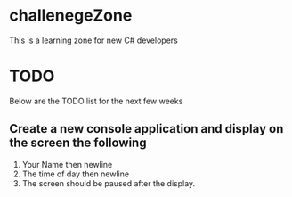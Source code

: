 # challenegeZone
This is a learning zone for new C# developers

# TODO
Below are the TODO list for the next few weeks

## Create a new console application and display on the screen the following
1. Your Name then newline 
2. The time of day then newline
3. The screen should be paused after the display.
